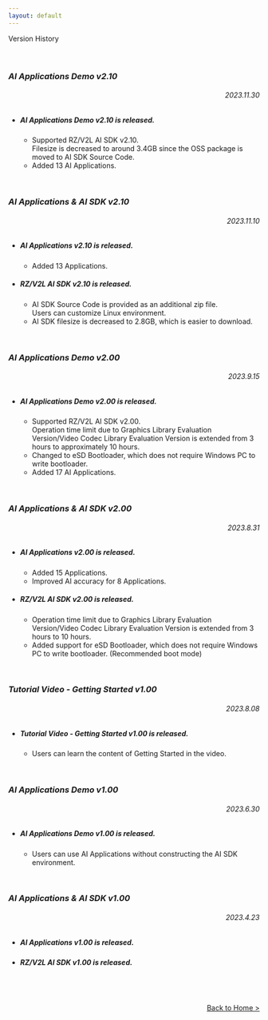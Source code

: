 ```yaml
---
layout: default
---
```


<div class="container">
    <div class="row">
        <div class="top col-12">
            Version History
        </div>
    </div>
</div>
<div class="container">
    <div class="row">
        <div class="col-12">
            <br>
            <br>
            <!-- Topic below -->
            <i>
                <h3 class="history-title">
                    AI Applications Demo v2.10
                </h3>
                <h6 align="right" >
                    2023.11.30
                </h6>
            </i>
            <ul>
                <li>
                    <h5 class="history-item">AI Applications Demo v2.10 is released.</h5>
                    <ul>
                        <li> 
                            Supported RZ/V2L AI SDK v2.10.<br>
                            Filesize is decreased to around 3.4GB since the OSS package is moved to AI SDK Source Code.
                        </li>
                        <li>
                            Added 13 AI Applications.
                        </li>
                    </ul>
                </li>
            </ul>
            <br>
            <!-- Topic above -->
            <!-- Topic below -->
            <i>
                <h3 class="history-title">
                    AI Applications & AI SDK v2.10
                </h3>
                <h6 align="right" >
                    2023.11.10
                </h6>
            </i>
            <ul>
                <li>
                    <h5 class="history-item">AI Applications v2.10 is released.</h5>
                    <ul>
                        <li> 
                            Added 13 Applications.
                        </li>
                    </ul>
                </li>
                <li>
                    <h5 class="history-item">RZ/V2L AI SDK v2.10 is released.</h5>
                    <ul>
                        <li> 
                            AI SDK Source Code is provided as an additional zip file.<br>
                            Users can customize Linux environment.
                        </li>
                        <li>
                            AI SDK filesize is decreased to 2.8GB, which is easier to download.
                        </li>
                    </ul>
                </li>
            </ul>
            <br>
            <!-- Topic above -->
            <!-- Topic below -->
            <i>
                <h3 class="history-title">
                    AI Applications Demo v2.00
                </h3>
                <h6 align="right" >
                    2023.9.15
                </h6>
            </i>
            <ul>
                <li>
                    <h5 class="history-item">AI Applications Demo v2.00 is released.</h5>
                    <ul>
                        <li> 
                            Supported RZ/V2L AI SDK v2.00.<br>
                            Operation time limit due to Graphics Library Evaluation Version/Video Codec Library Evaluation Version is extended from 3 hours to approximately 10 hours.
                        </li>
                        <li>
                            Changed to eSD Bootloader, which does not require Windows PC to write bootloader. 
                        </li>
                        <li>
                            Added 17 AI Applications.
                        </li>
                    </ul>
                </li>
            </ul>
            <br>
            <!-- Topic above -->
            <!-- Topic below -->
            <i>
                <h3 class="history-title">
                    AI Applications & AI SDK v2.00
                </h3>
                <h6 align="right" >
                    2023.8.31
                </h6>
            </i>
            <ul>
                <li>
                    <h5 class="history-item">AI Applications v2.00 is released.</h5>
                    <ul>
                        <li> 
                            Added 15 Applications.
                        </li>
                        <li>
                            Improved AI accuracy for 8 Applications.
                        </li>
                    </ul>
                </li>
                <li>
                    <h5 class="history-item">RZ/V2L AI SDK v2.00 is released.</h5>
                    <ul>
                        <li>
                            Operation time limit due to Graphics Library Evaluation Version/Video Codec Library Evaluation Version is extended from 3 hours to 10 hours.
                        </li>
                        <li>
                            Added support for eSD Bootloader, which does not require Windows PC to write bootloader. (Recommended boot mode)
                        </li>
                    </ul>
                </li>
            </ul>
            <br>
            <!-- Topic above -->
            <!-- Topic below -->
            <i>
                <h3 class="history-title">
                    Tutorial Video - Getting Started v1.00
                </h3>
                <h6 align="right" >
                    2023.8.08
                </h6>
            </i>
            <ul>
                <li>
                    <h5 class="history-item">Tutorial Video - Getting Started v1.00 is released.</h5>
                </li>
                <ul>
                    <li>
                        Users can learn the content of Getting Started in the video.
                    </li>
                </ul>
            </ul>
            <br>
            <!-- Topic above -->
            <!-- Topic below -->
            <i>
                <h3 class="history-title">
                    AI Applications Demo v1.00
                </h3>
                <h6 align="right" >
                    2023.6.30
                </h6>
            </i>
            <ul>
                <li>
                    <h5 class="history-item">AI Applications Demo v1.00 is released.</h5>
                </li>
                <ul>
                    <li>
                        Users can use AI Applications without constructing the AI SDK environment.
                    </li>
                </ul>
            </ul>
            <br>
            <!-- Topic above -->
            <!-- Topic below -->
            <i>
                <h3 class="history-title">
                    AI Applications & AI SDK v1.00
                </h3>
                <h6 align="right" >
                    2023.4.23
                </h6>
            </i>
            <ul>
                <li>
                    <h5 class="history-item">AI Applications v1.00 is released.</h5>
                </li>
                <li>
                    <h5 class="history-item">RZ/V2L AI SDK v1.00 is released.</h5>
                </li>
            </ul>
            <!-- Topic above -->
        </div>
    </div>
    <br>
    <br>
    <br>
    <div class="row">
        <div class="col-12" align="right">
            <a class="btn btn-secondary square-button" href="{{ site.url }}{{ site.baseurl }}{% link index.md %}" role="button">
                Back to Home >
            </a>
        </div>
    </div>
</div>